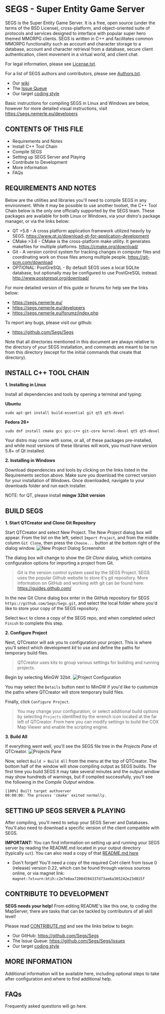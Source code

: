 SEGS - Super Entity Game Server
======
SEGS is the Super Entity Game Server. It is a free, open source (under the terms of the BSD License), cross-platform, and object-oriented suite of protocols and services designed to interface with popular super hero themed MMORPG clients. SEGS is written in C++ and facilitates common MMORPG functionality such as account and character storage to a database, account and character retrieval from a database, secure client authentication, client movement in a virtual world, and client chat.

For legal information, please see [License.txt](./docs/License.txt).

For a list of SEGS authors and contributors, please see [Authors.txt](./docs/Authors.txt).

* Our [wiki](https://github.com/Segs/Segs/wiki)
* The [Issue Queue](https://github.com/Segs/Segs/issues)
* Our target [coding style](http://github.com/Segs/Segs/blob/master/docs/CodingStyle.txt.md "style")

Basic instructions for compiling SEGS in Linux and Windows are below, however for more detailed visual instructions, visit https://segs.nemerle.eu/developers


CONTENTS OF THIS FILE
------
- Requirements and Notes
- Install C++ Tool Chain
- Compile SEGS
- Setting up SEGS Server and Playing
- Contribute to Development
- More information
- FAQs


REQUIREMENTS AND NOTES
------

Below are the utilities and libraries you'll need to compile SEGS in any environment. While it may be possible to use another toolset, the C++ Tool Chain below is the only one officially supported by the SEGS team. These packages are available for both Linux or Windows, via your distro's package manager, or via the links below:

   - QT >5.8 - A cross platform application framework utilized heavily by SEGS. https://www.qt.io/download-qt-for-application-development  
   - CMake >3.6 - CMake is the cross-platform make utility. It generates makefiles for multiple platforms. https://cmake.org/download/
   - Git - A version control system for tracking changes in computer files and coordinating work on those files among multiple people. https://git-scm.com/download  
   - _OPTIONAL:_ PostGreSQL - By default SEGS uses a local SQLite database, but optionally may be configured to use PostGreSQL instead. http://www.postgresql.org/download/

For more detailed version of this guide or forums for help see the links below:
- https://segs.nemerle.eu/
- https://segs.nemerle.eu/developers
- https://segs.nemerle.eu/forumz/index.php

To report any bugs, please visit our github:
- https://github.com/Segs/Segs

Note that all directories mentioned in this document are always relative to the directory of your SEGS installation, and commands are meant to be run from this directory (except for the initial commands that create that directory).


INSTALL C++ TOOL CHAIN
------

**1. Installing in Linux**

Install all dependencies and tools by opening a terminal and typing:

**Ubuntu**
```
sudo apt-get install build-essential git qt5 qt5-devel 
```
**Fedora 26+**
```
sudo dnf install cmake gcc gcc-c++ git-core kernel-devel qt5 qt5-devel  
```

Your distro may come with some, or all, of these packages pre-installed, and while most versions of these libraries will work, you must have version 5.8+ of Qt installed.

**2. Installing in Windows**

Download dependencies and tools by clicking on the links listed in the Requirements section above. Make sure you download the correct version for your installation of Windows. Once downloaded, navigate to your downloads folder and run each installer.

NOTE: for QT, please install **mingw 32bit version**


BUILD SEGS
------

**1. Start QTCreator and Clone Git Repository**

Start QTCreator and select New Project. The _New Project_ dialog box will appear. From the list on the left, select `Import Project`, and from the middle column `Git Clone`, then press the `Choose...` button at the bottom right of the dialog window.
![New Project Dialog Screenshot](https://segs.nemerle.eu/user/pages/02.developers/newProject.png "New Project Dialog Screenshot")

The dialog box will change to show the _Git Clone_ dialog, which contains configuration options for importing a project from Git. 

> Git is the version control system used by the SEGS Project. SEGS uses the popular Github website to store it's git repository. More information on GitHub and working with git can be found here: https://guides.github.com/

In the new Git Clone dialog box enter in the GitHub repository for SEGS `https://github.com/Segs/Segs.git`, and select the local folder where you'd like to store  your copy of the SEGS repository.

Select `Next` to clone a copy of the SEGS repo, and when completed select `Finish` to complete this step.


**2. Configure Project**

Next, QTCreator will ask you to configuration your project. This is where you'll select which development _kit_ to use and define the paths for temporary build files.

> QTCreator uses kits to group various settings for building and running projects.

Begin by selecting MinGW 32bit.
![Project Configuration](https://segs.nemerle.eu/user/pages/02.developers/ProjectConfiguration.png "Project Configuration")

You may select the `Details` button next to MinGW if you'd like to customize the paths where QTCreator will store temporary build files.

Finally, click `Configure Project`.

> You may change your configuration, or select additional build options by selecting `Projects` identified by the wrench icon located at the far left of QTCreator. From here you can modify settings to build the COX Map Viewer and enable the scripting engine.

**3. Build All**

If everything went well, you'll see the SEGS file tree in the _Projects Pane_ of QTCreator.
![Projects Pane](https://segs.nemerle.eu/user/pages/02.developers/ProjectConfiguration.png "Projects Pane")

Now, select `Build > Build All` from the menu at the top of QTCreator. The bottom half of the window will show compiling output as SEGS builds. The first time you build SEGS it may take several minutes and the output window may show hundreds of warnings, but if compiled successfully, you'll see the following in the _Compile Output_ window.
```
[100%] Built target authserver
00:00:00: The process 'cmake' exited normally.
```


SETTING UP SEGS SERVER & PLAYING
------

After compiling, you'll need to setup your SEGS Server and Databases. You'll also need to download a specific version of the client compatible with SEGS.

**IMPORTANT:** You can find information on setting up and running your SEGS server by reading the README.md located in your output directory (typically `out`). You can also read a copy of that [README.md here](./Projects/CoX/docs/README.md)

- Don't forget! You'll need a copy of the required CoH client from Issue 0 (release) version 0.22, which can be found through various sources online, or via magnet link:  
  `magnet:?xt=urn:btih:c2e7e0aa72004594337d73ae6a305242e23d815f`


CONTRIBUTE TO DEVELOPMENT
------

**SEGS needs your help!** From editing README's like this one, to coding the MapServer, there are tasks that can be tackled by contributors of all skill level!

Please read [CONTRIBUTE.md](./docs/CONTRIBUTE.md) and see the links below to begin:

* Our GitHub: https://github.com/Segs/Segs
* The Issue Queue: https://github.com/Segs/Segs/issues
* Our target [coding style](http://github.com/Segs/Segs/blob/master/docs/CodingStyle.txt.md "style")


MORE INFORMATION
------

Additional information will be available here, including optional steps to take after configuration and where to find additional help.


FAQs
------

Frequently asked questions will go here.
